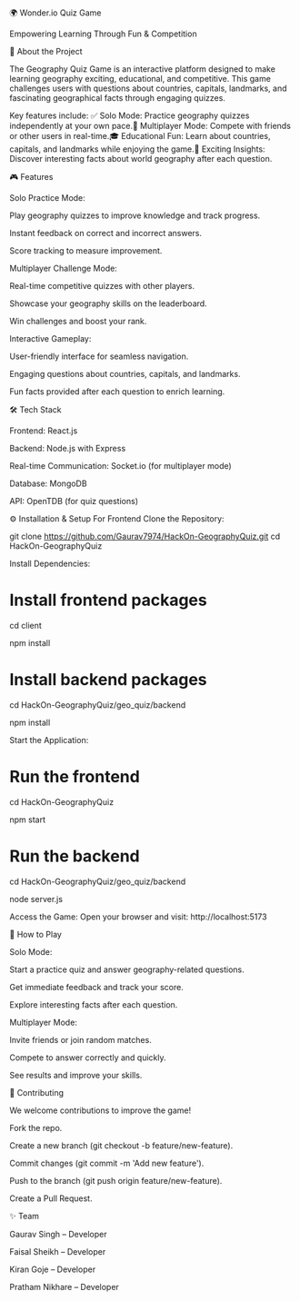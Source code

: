 🌍 Wonder.io Quiz Game

Empowering Learning Through Fun & Competition

🚀 About the Project

The Geography Quiz Game is an interactive platform designed to make learning geography exciting, educational, and competitive. This game challenges users with questions about countries, capitals, landmarks, and fascinating geographical facts through engaging quizzes.

Key features include:
✅ Solo Mode: Practice geography quizzes independently at your own pace.👥 Multiplayer Mode: Compete with friends or other users in real-time.🎓 Educational Fun: Learn about countries, capitals, and landmarks while enjoying the game.🌟 Exciting Insights: Discover interesting facts about world geography after each question.

🎮 Features

Solo Practice Mode:

Play geography quizzes to improve knowledge and track progress.

Instant feedback on correct and incorrect answers.

Score tracking to measure improvement.

Multiplayer Challenge Mode:

Real-time competitive quizzes with other players.

Showcase your geography skills on the leaderboard.

Win challenges and boost your rank.

Interactive Gameplay:

User-friendly interface for seamless navigation.

Engaging questions about countries, capitals, and landmarks.

Fun facts provided after each question to enrich learning.

🛠️ Tech Stack

Frontend: React.js

Backend: Node.js with Express

Real-time Communication: Socket.io (for multiplayer mode)

Database: MongoDB

API: OpenTDB (for quiz questions)

⚙️ Installation & Setup
For Frontend
Clone the Repository:

git clone https://github.com/Gaurav7974/HackOn-GeographyQuiz.git
cd HackOn-GeographyQuiz

Install Dependencies:

# Install frontend packages
cd client

npm install

# Install backend packages
cd HackOn-GeographyQuiz/geo_quiz/backend

npm install

Start the Application:

# Run the frontend
cd HackOn-GeographyQuiz

npm start

# Run the backend
cd HackOn-GeographyQuiz/geo_quiz/backend

node server.js

Access the Game:
Open your browser and visit: http://localhost:5173

🚀 How to Play

Solo Mode:

Start a practice quiz and answer geography-related questions.

Get immediate feedback and track your score.

Explore interesting facts after each question.

Multiplayer Mode:

Invite friends or join random matches.

Compete to answer correctly and quickly.

See results and improve your skills.

🤝 Contributing

We welcome contributions to improve the game!

Fork the repo.

Create a new branch (git checkout -b feature/new-feature).

Commit changes (git commit -m 'Add new feature').

Push to the branch (git push origin feature/new-feature).

Create a Pull Request.

✨ Team

Gaurav Singh – Developer

Faisal Sheikh – Developer

Kiran Goje – Developer

Pratham Nikhare – Developer


